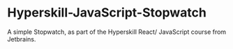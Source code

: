 # Hyperskill-JavaScript-Stopwatch
A simple Stopwatch, as part of the Hyperskill React/ JavaScript course from Jetbrains.
